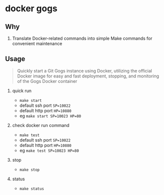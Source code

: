 # docker gogs

## Why

1. Translate Docker-related commands into simple Make commands for convenient maintenance

## Usage

> Quickly start a Git Gogs instance using Docker, utilizing the official Docker image for easy and fast deployment, stopping, and monitoring of the Gogs Docker container

1. quick run
    - `make start`
    - default ssh port `SP=10022`
    - default http port `HP=10880`
    - eg `make start SP=10023 HP=80`
1. check docker run command
    - `make test`
    - default ssh port `SP=10022`
    - default http port `HP=10880`
    - eg `make test SP=10023 HP=80`
1. stop
    - `make stop`

1. status
    - `make status`

